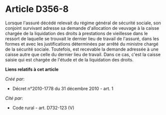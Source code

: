 # Article D356-8

Lorsque l'assuré décédé relevait du régime général de sécurité sociale, son conjoint survivant adresse sa demande
d'allocation de veuvage à la caisse chargée de la liquidation des droits à prestations de vieillesse dans le ressort de
laquelle se trouvait le dernier lieu de travail de l'assuré, dans les formes et avec les justifications déterminées par
arrêté du ministre chargé de la sécurité sociale. Toutefois, est recevable la demande adressée à une caisse autre que celle
du dernier lieu de travail. Dans ce cas, c'est la caisse saisie qui est chargée de l'étude et de la liquidation des droits.

**Liens relatifs à cet article**

_Créé par_:

  - Décret n°2010-1778 du 31 décembre 2010 - art. 1

_Cité par_:

  - Code rural - art. D732-123 (V)
